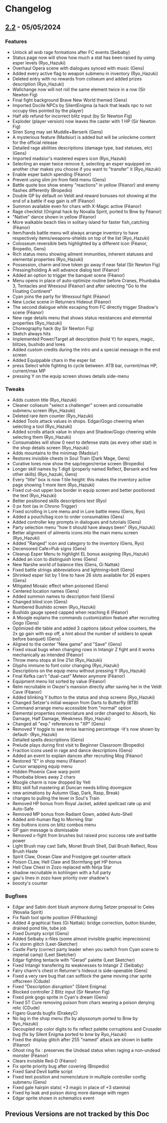 # Changelog

## [2.2](https://github.com/Gens81/brave-new-world/releases) - 05/05/2024

### Features

- Unlock all wob rage formations after FC events (Seibaby) 
- Status page now will show how much a stat has been raised by using esper levels (Ryo_Hazuki)
- Overhaul Opera scene with dialogues synced with music (Gens)
- Added every active flag to weapon submenu in inventory (Ryo_Hazuki)
- Deleted entry with no rewards from coliseum and added prizes description (Ryo_Hazuki)
- Wallchange now will not roll the same element twice in a row (Sir Newton Fig)
- Final fight background Brave New World themed (Gens)
- Imported Docile NPCs by SilentEnigma (a hack that leads npc to not occupy tiles pointed by the player)
- Half atb refund for incorrect blitz input (by Sir Newton Fig)
- Exploder (player version) now leaves the caster with 1 HP (Sir Newton Fig)
- Siren Song may set Muddle+Berserk (Gens)
- A mysterious feature (Madsiur) is added but will be unlockme content for the official release
- Detailed rage abilities descriptions (damage type, bad statuses, etc) (Gens)
- Imported madsiur's mastered espers icon (Ryo_Hazuki)
- Selecting an esper twice remove it, selecting an esper equipped on another char makes you choose if you want to "transfer" it (Ryo_Hazuki)
- Enable esper batch spending (Fëanor)
- Prevent using slim jim from field menu (Gens)
- Battle quote box show enemy "reactions" in yellow (Fëanor) and enemy flashes differently (Bropedio)
- Double GP by default on Veldt and reward bonuses not showing at the end of a battle if exp gain is off (Fëanor)
- Summon available even for chars with X-Magic active (Fëanor)
- Rage checklist (Original hack by Novalia Spirit, ported to Bnw by Fëanor) 
- "Native" dance shown in yellow (Fëanor)
- More walkable beach tiles in solitary island for faster fish_catching (Fëanor)
- Item/hands battle menu will always arrange inventory to have respectively items/weapons-shields on top of the list (Ryo_Hazuki)
- Colosseum reversible bets highlighted by a different icon (Fëanor, Bropedio, Gens)
- Rich status menu showing ailment immunities, inherent statuses and elemental properties (Ryo_Hazuki)
- Possession, charm and love token go away if near fatal (Sir Newton Fig)
- Pressing/holding A will advance dialog text (Fëanor)
- Added an option to trigger the banquet scene (Fëanor)
- Menu opens in place of auto-optimize routine before Cranes, Phunbaba 3, Tentacles and Wrexsoul (Fëanor) and after selecting "Go to the Floating Continent"
- Cyan joins the party for Wrexsoul fight (Fëanor)
- New Locke scene in Returners Hideout (Fëanor)
- The second dialogue while escaping from FC directly trigger Shadow's scene (Fëanor)
- New rage details menu that shows status resistances and elemental properties (Ryo_Hazuki)
- Choreography hack (by Sir Newton Fig)
- Sketch always hits
- Implemented Power/Target alt description (hold Y) for espers, magic, blitzes, bushido and lores
- Added custom credits during the intro and a special message in the end screen
- Added Equippable chars in the esper list
- press Select while fighting to cycle between: ATB bar, current/max HP, current/max MP
- pressing Y on the equip screen shows details side-menu

### Tweaks

- Adds custom title (Ryo_Hazuki)
- Cleaner coliseum "select a challenger" screen and consumable submenu screen (Ryo_Hazuki)
- Deleted rare item counter (Ryo_Hazuki)
- Added Tools attack values in shops. Edgar/Gogo cheering when selecting a tool (Ryo_Hazuki)
- Added scrolls attack value in shops and Shadow/Gogo cheering while selecting them (Ryo_Hazuki)
- Consumables will show 0 next to defense stats (as every other stat) in the shop details screen (Ryo_Hazuki)
- Adds mountains to the minimap (Madsiur)
- Restores invisible chests in Soul Train (Dark Mage, Gens)
- Curative lores now show the sap/regen/rerise screen (Bropedio)
- Longer skill names by 1 digit (properly named Reflect, Berserk and few other skills) (Ryo_hazuki, Gens)
- Every "title" box is now 1 tile height: this makes the inventory active page showing 1 more item (Ryo_Hazuki)
- Fixed cut-out upper box border in equip screen and better positioned the text (Ryo_Hazuki)
- Better positioned skills descriptions text (Ryo)
- 0 px font (as in Chrono Trigger)
- Fixed scrolling in Lore menu and in Lore battle menu (Gens, Ryo)
- Added a pouch/bag icon to order consumables (Gens)
- Added controller key prompts in dialogues and tutorials (Gens)
- Party selection menu "how it should have always been" (Ryo_Hazuki)
- Better alignment of ailments icons into the main menu screen (Ryo_Hazuki)
- Added "Ranged" icon and category to the inventory (Gens, Ryo)
- Decensored Cafe>Pub signs (Gens)
- Cleanup Esper Menu to highlight EL bonus assigning (Ryo_Hazuki)
- Added an icon to distinguish lores (Gens)
- New Narshe world of balance tiles (Gens, Gi Nattak)
- Fixed battle strings abbreviations and lightning>bolt (Gens)
- Shrinked esper list by 1 line to have 26 slots available for 26 espers (Gens)
- Mitigated Mosaic effect when poisoned (Gens)
- Centered location names (Gens)
- Added summon names to description field (Gens)
- Changed blind icon (Gens)
- Numbered Bushido screen (Ryo_Hazuki)
- Bushido gauge speed capped when reaching 6 (Fëanor)
- A Moogle explains the commands customization feature after recruiting Gogo (Gens)
- Optimized dte table and added 3 captions (about yellow counters, the 2x gp gain with exp off, a hint about the number of soldiers to speak before banquet) (Gens)
- Aligned to the center "New game" and "Save" (Gens) 
- Fixed visual bugs when changing rows in Intangir Z fight and it works mechanically as intended (Fëanor)
- Throw menu stops at line 21st (Ryo_Hazuki)
- Glyphs immune to font color changing (Ryo_Hazuki) 
- Descriptions on the equip menu without pressing Y (Ryo_Hazuki)
- Final Kefka can't "dual-cast" Meteor anymore (Fëanor)
- Equipment menu list sorted by value (Fëanor)
- Relm recruitable in Owzer's mansion directly after saving her in the Veldt Cave (Fëanor)
- Added blinking Y button to the status and shop screens (Ryo_Hazuki)
- Changed Setzer's initial weapon from Darts to Butterfly (BTB)
- Command arrange menu accessible from "normal" option
- Elemental properties nomenclature and order changed to: Absorb, No Damage, Half Damage, Weakness (Ryo_Hazuki)
- Changed all "exp." references to "XP" (Gens)
- Removed Y toggle to see rerise learning percentage -It's now shown by default- (Ryo_Hazuki)
- Detailed spells descriptions (Gens)
- Prelude plays during first visit to Beginner Classroom (Bropedio)
- Fraction icons used in rage and dance descriptions (Gens)
- Added an event to explain dances after recruiting Mog (Fëanor)
- Restored "E" in shop menu (Fëanor)
- Cursor wrapping equip menu
- Hidden Phoenix Cave warp point
- Phunbaba blows away 2 chars
- Moogle charm is now dropped by Yeti
- Blitz skill full mastering at Duncan needs killing doomgaze
- new animations by Autumn (Sap, Dark, Rasp, Break)
- changes to pulling the lever in Soul's Train
- Removed HP bonus from Royal Jacket, added spellcast rate up and Auto-Safe
- Removed MP bonus from Radiant Gown, added Auto-Shell
- Added anti-human flag to Morning Star
- Key buttons icons on blitz combos menu
- GP gain message is dismissable
- Removed x-fight from brushes but raised proc success rate and battle power
- Light Brush may cast Safe, Monet Brush Shell, Dali Brush Reflect, Ross Brush Haste
- Spirit Claw, Ocean Claw and Frostgore get counter-attack
- Poison CLaw, Hell Claw and Stormfang get HP bonus
- Hell Claw Chest in Zozo replaced with Ninja Star
- shadow recruitable in kohlingen with a full party
- gau's lines in zozo have priority over shadow's
- boooty's counter

### Bugfixes

- Edgar and Sabin dont blush anymore during Setzer proposal to Celes (Novalia Spirit)
- Fix flash tool sprite position (FF6hacking)
- Added 4 graphical fixes (Gi Nattak): bridge correction, button blunder, drained pond tile, tube job
- Fixed Dumpty script (Gens)
- Added Seibaby x-files (some almost invisible graphic imprecisions)
- Fix storm glitch (Leet-Sketcher)
- Castle Party (correct party leader when you switch from Cyan scene to imperial camp) (Leet Sketcher)
- Edgar fighting tentacle with "Gerad" palette (Leet Sketcher)
- Fixed Intangir transfering its weaknesses to Intangir Z (Seibaby)
- Fairy charm's chest in Returner's hideout is side-openable (Gens)
- Fixed a very rare bug that can softlock the game moving char sprite offscreen (Cdude)
- Fixed "Description disruption" (Silent Enigma)
- Blocked controller 2 Blitz input (Sir Newton Fig)
- Fixed pink gogo sprite in Cyan's dream (Gens)
- Fixed ST Cure removing poison from chars wearing a poison denying relic (CDude)
- Figaro Guards bugfix (DrakeyC)
- No lag in the shop menu (fix by abyssonym ported to Bnw by Ryo_Hazuki) 
- Decoupled mp color digits to fix reflect palette corruptions and Crusader bug (fix by Silent Enigma ported to bnw by Ryo_Hazuki)
- Fixed the display glitch after 255 "named" attack are shown in battle (Fëanor) 
- Ghost ring fix : preserves the Undead status when raging a non-undead monster (Fëanor)
- Clears invisible Red-D (Fëanor)
- Fix sprite priority bug after covering (Bropedio)
- Fixed Sand Devil battle script
- Fixed text position and nomenclature in multiple controller config submenu (Gens)
- Fixed gale hairpin stats( +3 magic in place of +3 stamina)
- Fixed hp leak and poison doing more damage with regen
- Edgar sprite shown in schematics event

## Previous Versions are not tracked by this Doc
